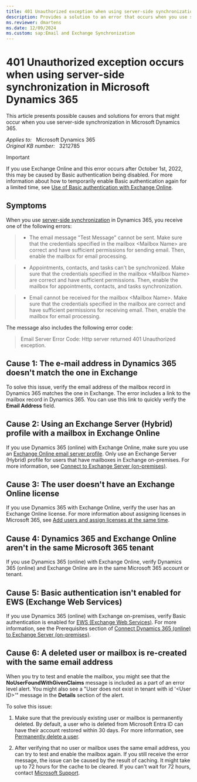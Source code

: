 ```yaml
---
title: 401 Unauthorized exception when using server-side synchronization
description: Provides a solution to an error that occurs when you use server-side synchronization in Dynamics 365.
ms.reviewer: dmartens
ms.date: 12/09/2024
ms.custom: sap:Email and Exchange Synchronization
---
```

# 401 Unauthorized exception occurs when using server-side synchronization in Microsoft Dynamics 365

This article presents possible causes and solutions for errors that might occur when you use server-side synchronization in Microsoft Dynamics 365.

_Applies to:_ &nbsp; Microsoft Dynamics 365  
_Original KB number:_ &nbsp; 3212785

> [!IMPORTANT]
> If you use Exchange Online and this error occurs after October 1st, 2022, this may be caused by Basic authentication being disabled. For more information about how to temporarily enable Basic authentication again for a limited time, see [Use of Basic authentication with Exchange Online](/power-platform/admin/use-basic-authentication-exchange-online).

## Symptoms

When you use [server-side synchronization](/power-platform/admin/server-side-synchronization) in Dynamics 365, you receive one of the following errors:

> - The email message "Test Message" cannot be sent. Make sure that the credentials specified in the mailbox \<Mailbox Name> are correct and have sufficient permissions for sending email. Then, enable the mailbox for email processing.

> - Appointments, contacts, and tasks can't be synchronized. Make sure that the credentials specified in the mailbox \<Mailbox Name> are correct and have sufficient permissions. Then, enable the mailbox for appointments, contacts, and tasks synchronization.

> - Email cannot be received for the mailbox \<Mailbox Name>. Make sure that the credentials specified in the mailbox are correct and have sufficient permissions for receiving email. Then, enable the mailbox for email processing.

The message also includes the following error code:

> Email Server Error Code: Http server returned 401 Unauthorized exception.

## Cause 1: The e-mail address in Dynamics 365 doesn't match the one in Exchange

To solve this issue, verify the email address of the mailbox record in Dynamics 365 matches the one in Exchange. The error includes a link to the mailbox record in Dynamics 365. You can use this link to quickly verify the **Email Address** field.

## Cause 2: Using an Exchange Server (Hybrid) profile with a mailbox in Exchange Online

If you use Dynamics 365 (online) with Exchange Online, make sure you use an [Exchange Online email server profile](/power-platform/admin/connect-exchange-online#create-an-email-server-profile-for-exchange-online). Only use an Exchange Server (Hybrid) profile for users that have mailboxes in Exchange on-premises. For more information, see [Connect to Exchange Server (on-premises)](/power-platform/admin/connect-exchange-server-on-premises).

## Cause 3: The user doesn't have an Exchange Online license

If you use Dynamics 365 with Exchange Online, verify the user has an Exchange Online license. For more information about assigning licenses in Microsoft 365, see [Add users and assign licenses at the same time](/microsoft-365/admin/add-users/add-users).

## Cause 4: Dynamics 365 and Exchange Online aren't in the same Microsoft 365 tenant

If you use Dynamics 365 (online) with Exchange Online, verify Dynamics 365 (online) and Exchange Online are in the same Microsoft 365 account or tenant.

## Cause 5: Basic authentication isn't enabled for EWS (Exchange Web Services)

If you use Dynamics 365 (online) with Exchange on-premises, verify Basic authentication is enabled for [EWS (Exchange Web Services)](/exchange/client-developer/exchange-web-services/start-using-web-services-in-exchange). For more information, see the Prerequisites section of [Connect Dynamics 365 (online) to Exchange Server (on-premises)](/previous-versions/dynamicscrm-2016/administering-dynamics-365/mt622059(v=crm.8)#prerequisites).

## Cause 6: A deleted user or mailbox is re-created with the same email address

When you try to test and enable the mailbox, you might see that the **NoUserFoundWithGivenClaims** message is included as a part of an error level alert. You might also see a "User does not exist in tenant with id '\<User ID\>'" message in the **Details** section of the alert.

To solve this issue:

1. Make sure that the previously existing user or mailbox is permanently deleted. By default, a user who is deleted from Microsoft Entra ID can have their account restored within 30 days. For more information, see [Permanently delete a user](/azure/active-directory/fundamentals/active-directory-users-restore#permanently-delete-a-user).

1. After verifying that no user or mailbox uses the same email address, you can try to test and enable the mailbox again. If you still receive the error message, the issue can be caused by the result of caching. It might take up to 72 hours for the cache to be cleared. If you can't wait for 72 hours, contact [Microsoft Support](https://support.microsoft.com).
